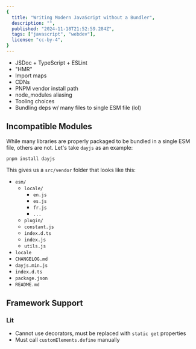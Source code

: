 ```yaml
---
{
  title: "Writing Modern JavaScript without a Bundler",
  description: "",
  published: "2024-11-18T21:52:59.284Z",
  tags: ["javascript", "webdev"],
  license: "cc-by-4",
}
---
```



- JSDoc + TypeScript + ESLint
- "HMR"
- Import maps
- CDNs
- PNPM vendor install path
- node_modules aliasing
- Tooling choices
- Bundling deps w/ many files to single ESM file (lol)



## Incompatible Modules

While many libraries are properly packaged to be bundled in a single ESM file, others are not. Let's take `dayjs` as an example:

```shell
pnpm install dayjs
```

This gives us a `src/vendor` folder that looks like this:

<!-- ::start:filetree -->

- `esm/`
	- `locale/`
		- `en.js`
		- `es.js`
		- `fr.js`
		- `...`
	- `plugin/`
	- `constant.js`
	- `index.d.ts`
	- `index.js`
	- `utils.js`
- `locale`
- `CHANGELOG.md`
- `dayjs.min.js`
- `index.d.ts`
- `package.json`
- `README.md`

<!-- ::end:filetree -->

## Framework Support

<!-- ::start:tabs -->

### Lit

- Cannot use decorators, must be replaced with `static get` properties
- Must call `customElements.define` manually

<!-- ::end:tabs -->
